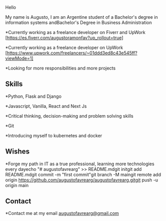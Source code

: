 Hello

My name is Augusto, I am an Argentine student of a Bachelor's degree in information systems andBachelor's Degree in Business Administration

*Currently working as a freelance developer on Fiverr and UpWork [https://es.fiverr.com/augustoramonfav?up_rollout=true]

*Currently working as a freelance developer on UpWork [https://www.upwork.com/freelancers/~01ddd3ed8c43e545ff?viewMode=1]

*Looking for more responsibilities and more projects

## Skills

*Python, Flask and Django

*Javascript, Vanilla, React and Next Js

*Critical thinking, decision-making and problem solving skills

*Git

*Introducing myself to kubernetes and docker

## Wishes

*Forge my path in IT as a true professional, learning more technologies every dayecho "# augustofavrearg" >> README.mdgit initgit add README.mdgit commit -m "first commit"git branch -M maingit remote add origin https://github.com/augustofavrearg/augustofavrearg.gitgit push -u origin main

## Contact

*Contact me at my email augustofavrearg@gmail.com
